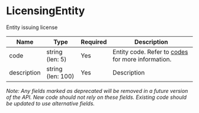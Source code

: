 # LicensingEntity

Entity issuing license

| Name | Type | Required | Description |
| - | - | - | - |
| code | string (len: 5) | Yes | Entity code. Refer to [codes](https://github.com/fsmb/api-docs/tree/master/docs/codes) for more information. |
| description | string (len: 100) | Yes | Description |

*Note: Any fields marked as deprecated will be removed in a future version of the API. New code should not rely on these fields. Existing code should be updated to use alternative fields.*
